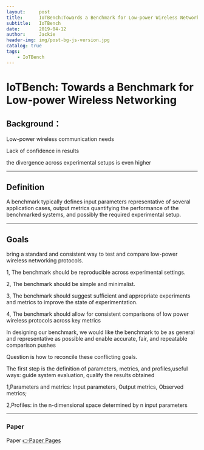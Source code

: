 ```yaml
---
layout:     post
title:      IoTBench:Towards a Benchmark for Low-power Wireless Networking
subtitle:   IoTBench
date:       2019-04-12
author:     Jackie
header-img: img/post-bg-js-version.jpg
catalog: true
tags:
    - IoTBench
---
```


# IoTBench: Towards a Benchmark for Low-power Wireless Networking

## Background：
Low-power wireless communication  needs

Lack of confidence in results

the divergence across experimental setups is even higher
***

## Definition
A benchmark typically defines input parameters representative of several application cases, output metrics quantifying the performance of the benchmarked systems, and possibly the required experimental setup.
***
## Goals
bring a standard and consistent way to test and compare low-power wireless networking protocols.

1, The benchmark should be reproducible across experimental settings.

2, The benchmark should be simple and minimalist.

3, The benchmark should suggest sufficient and appropriate experiments and metrics to improve the state of experimentation.

4, The benchmark should allow for consistent comparisons of low power wireless protocols across key metrics

In designing our benchmark, we would like the benchmark to be as general and representative as possible
and enable accurate, fair, and repeatable comparison pushes

Question is how to reconcile these conflicting goals.

The first step is the definition of parameters, metrics, and profiles,useful ways: guide system evaluation, qualify the results obtained


1,Parameters and metrics: Input parameters, Output metrics, Observed metrics;

2,Profiles: in the n-dimensional space determined by n input parameters
***
### Paper

<p>Paper <a href="http://www.diva-portal.org/smash/get/diva2:1233420/FULLTEXT01.pdf">👉Paper Pages</a>